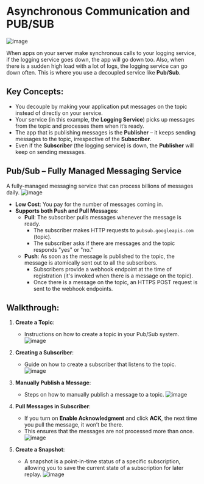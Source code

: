 # Asynchronous Communication and PUB/SUB
![image](https://github.com/user-attachments/assets/e7aca5de-895c-4341-aded-8b212505255c)

When apps on your server make synchronous calls to your logging service, if the logging service goes down, the app will go down too. Also, when there is a sudden high load with a lot of logs, the logging service can go down often. This is where you use a decoupled service like **Pub/Sub**.

## Key Concepts:

- You decouple by making your application put messages on the topic instead of directly on your service. 
- Your service (in this example, the **Logging Service**) picks up messages from the topic and processes them when it’s ready.
- The app that is publishing messages is the **Publisher** – it keeps sending messages to the topic, irrespective of the **Subscriber**.
- Even if the **Subscriber** (the logging service) is down, the **Publisher** will keep on sending messages.

## Pub/Sub – Fully Managed Messaging Service
A fully-managed messaging service that can process billions of messages daily.
![image](https://github.com/user-attachments/assets/98e91fe2-c54c-441f-938e-52a4b8d96c83)

- **Low Cost**: You pay for the number of messages coming in.
- **Supports both Push and Pull Messages**:
  - **Pull**: The subscriber pulls messages whenever the message is ready.
    - The subscriber makes HTTP requests to `pubsub.googleapis.com` (topic).
    - The subscriber asks if there are messages and the topic responds "yes" or "no."
  - **Push**: As soon as the message is published to the topic, the message is atomically sent out to all the subscribers.
    - Subscribers provide a webhook endpoint at the time of registration (it's invoked when there is a message on the topic).
    - Once there is a message on the topic, an HTTPS POST request is sent to the webhook endpoints.

## Walkthrough:

1. **Create a Topic**:
   - Instructions on how to create a topic in your Pub/Sub system.
![image](https://github.com/user-attachments/assets/f55200d4-7346-4238-b13c-4eb04ad4f80f)

2. **Creating a Subscriber**:
   - Guide on how to create a subscriber that listens to the topic.
![image](https://github.com/user-attachments/assets/c6f41b5a-6af2-4ef6-a9d0-7fc228986605)

3. **Manually Publish a Message**:
   - Steps on how to manually publish a message to a topic.
![image](https://github.com/user-attachments/assets/e1cc19a6-ca47-4e76-945f-9c50e7d7903d)

4. **Pull Messages in Subscriber**:
   - If you turn on **Enable Acknowledgment** and click **ACK**, the next time you pull the message, it won’t be there.
   - This ensures that the messages are not processed more than once.
![image](https://github.com/user-attachments/assets/7c2ae360-5edc-4353-91fa-da26a0f07af4)

5. **Create a Snapshot**:
   - A snapshot is a point-in-time status of a specific subscription, allowing you to save the current state of a subscription for later replay.
![image](https://github.com/user-attachments/assets/60317272-41ef-4c1a-b160-050d0536024d)

